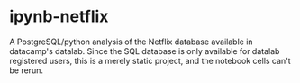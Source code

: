 # ipynb-netflix
A PostgreSQL/python analysis of the Netflix database available in datacamp's datalab. Since the SQL database is only available for datalab registered users, this is a merely static project, and the notebook cells can't be rerun.
